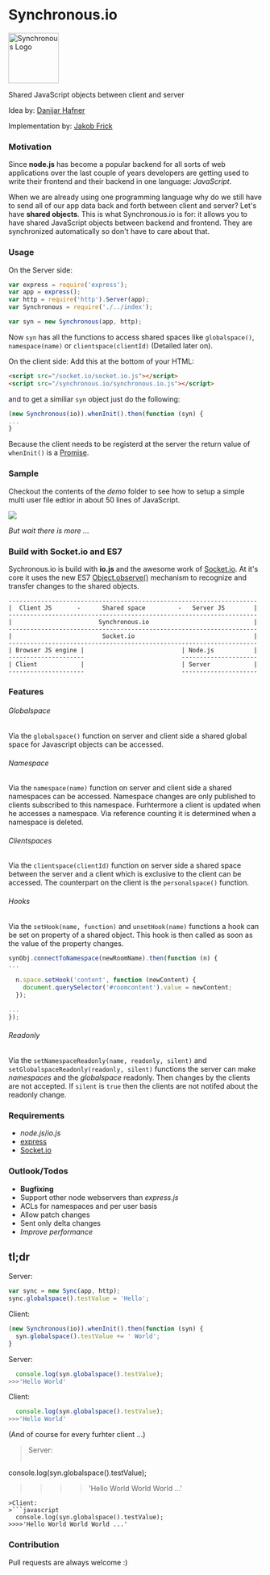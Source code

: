 # Synchronous.io 

<img src="https://raw.githubusercontent.com/koogle/Synchronous.io/master/demo/public/icon.png" width="100" alt="Synchronous Logo">

Shared JavaScript objects between client and server

Idea by:           [Danijar Hafner](https://github.com/danijar)

Implementation by: [Jakob Frick](https://github.com/koogle)

### Motivation
Since **node.js** has become a popular backend for all sorts of web applications over the last couple of years developers are getting used to write their frontend and their backend in one language: _JavaScript_.

When we are already using one programming language why do we still have to send all of our app data back and forth between client and server? Let's have **shared objects**. This is what Synchronous.io is for: it allows you to have shared JavaScript objects between backend and frontend. They are synchronized automatically so don't have to care about that.

### Usage

On the Server side:
```javascript
var express = require('express');
var app = express();
var http = require('http').Server(app);
var Synchronous = require('./../index');

var syn = new Synchronous(app, http);
```
Now `syn` has all the functions to access shared spaces like `globalspace()`, `namespace(name)` or `clientspace(clientId)` (Detailed later on).

On the client side:
Add this at the bottom of your HTML:
```HTML
<script src="/socket.io/socket.io.js"></script>
<script src="/synchronous.io/synchronous.io.js"></script>
```
and to get a similiar `syn` object just do the following:
```javascript
(new Synchronous(io)).whenInit().then(function (syn) {
...
}
```
Because the client needs to be registerd at the server the return value of `whenInit()` is a [Promise](https://developer.mozilla.org/en/docs/Web/JavaScript/Reference/Global_Objects/Promise).


### Sample

Checkout the contents of the _demo_ folder to see how to setup a simple multi user file edtior in about 50 lines of JavaScript.

![](https://raw.githubusercontent.com/koogle/Synchronous.io/master/DemoScreenshot.png)

_But wait there is more ..._

### Build with Socket.io and ES7

Sychronous.io is build with **io.js** and the awesome work of [Socket.io](http://socket.io/). At it's core it uses the new ES7 [Object.observe()](https://developer.mozilla.org/en-US/docs/Web/JavaScript/Reference/Global_Objects/Object/observe) mechanism to recognize and transfer changes to the shared objects.

```
---------------------------------------------------------------------
|  Client JS       -      Shared space         -   Server JS        |
---------------------------------------------------------------------
|                        Synchronous.io                             |
---------------------------------------------------------------------
|                         Socket.io                                 |
---------------------------------------------------------------------
| Browser JS engine |                           | Node.js           |
---------------------                           ---------------------
| Client            |                           | Server            |
---------------------                           ---------------------

```

### Features

###### Globalspace
Via the `globalspace()` function on server and client side a shared global space for Javascript objects can be accessed.

###### Namespace
Via the `namespace(name)` function on server and client side a shared namespaces can be accessed. Namespace changes are only published to clients subscribed to this namespace. Furhtermore a client is updated when he accesses a namespace. Via reference counting it is determined when a namespace is deleted.

###### Clientspaces
Via the `clientspace(clientId)` function on server side a shared space between the server and a client which is exclusive to the client can be accessed. The counterpart on the client is the `personalspace()` function.

###### Hooks
Via the `setHook(name, function)` and `unsetHook(name)` functions a hook can be set on property of a shared object. This hook is then called as soon as the value of the property changes.
```javascript
synObj.connectToNamespace(newRoomName).then(function (n) {
...

  n.space.setHook('content', function (newContent) {
    document.querySelector('#roomcontent').value = newContent;
  });

...
});
```

###### Readonly
Via the `setNamespaceReadonly(name, readonly, silent)` and `setGlobalspaceReadonly(readonly, silent)` functions the server can make _namespaces_ and the _globalspace_ readonly. Then changes by the clients are not accepted. If `silent` is `true` then the clients are not notifed about the readonly change.


### Requirements

* _node.js_/_io.js_
* [express](https://github.com/strongloop/express)
* [Socket.io](http://socket.io/)

### Outlook/Todos

* **Bugfixing**
* Support other node webservers than _express.js_
* ACLs for namespaces and per user basis
* Allow patch changes
* Sent only delta changes
* _Improve performance_

## tl;dr
Server:
```javascript
var sync = new Sync(app, http);
sync.globalspace().testValue = 'Hello';
```

Client:
```javascript
(new Synchronous(io)).whenInit().then(function (syn) {
  syn.globalspace().testValue += ' World';
}
``` 

Server:
```javascript
  console.log(syn.globalspace().testValue);
>>>'Hello World'
``` 
Client:
```javascript
  console.log(syn.globalspace().testValue);
>>>'Hello World'
``` 
(And of course for every furhter client ...)
> Server:
> ```javascript
  console.log(syn.globalspace().testValue);
>>>>'Hello World World World ...'
``` 
>Client:
>```javascript
  console.log(syn.globalspace().testValue);
>>>>'Hello World World World ...'
```

### Contribution

Pull requests are always welcome :)

